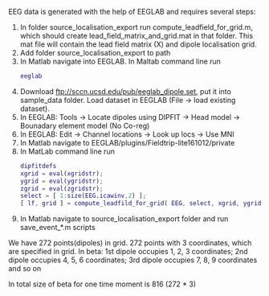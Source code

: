 EEG data is generated with the help of EEGLAB and requires several steps:

1. In folder source_localisation_export run compute_leadfield_for_grid.m, which should create lead_field_matrix_and_grid.mat in that folder. This mat file will contain the lead field matrix (X) and dipole localisation grid.
2. Add folder source_localisation_export to path
3. In Matlab navigate into EEGLAB. In Maltab command line run
   ```matlab
   eeglab
   ```
4. Download ftp://sccn.ucsd.edu/pub/eeglab_dipole.set, put it into sample_data folder.
    Load dataset in EEGLAB (File -> load existing dataset).
5. In EEGLAB: Tools -> Locate dipoles using DIPFIT -> Head model -> Bounadary element model (No Co-reg)
6. In EEGLAB: Edit -> Channel locations -> Look up locs -> Use MNI
7. In Matlab navigate to EEGLAB/plugins/Fieldtrip-lite161012/private
8. In MatLab command line run
   ```matlab 
   dipfitdefs
   xgrid = eval(xgridstr);
   ygrid = eval(ygridstr);
   zgrid = eval(zgridstr);
   select = [ 1:size(EEG.icawinv,2) ];
   [ lf, grid ] = compute_leadfild_for_grid( EEG, select, xgrid, ygrid, zgrid );
   ```
9. In Matlab navigate to source_localisation_export folder and run save_event_\*.m scripts

We have 272 points(dipoles) in grid. 272 points with 3 coordinates, which are specified in grid. 
In beta:
1st dipole occupies 1, 2, 3 coordinates;
2nd dipole occupies 4, 5, 6 coordinates;
3rd dipole occupies 7, 8, 9 coordinates and so on

In total size of beta for one time moment is 816 (272 * 3)
   
